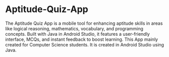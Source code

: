 # Aptitude-Quiz-App
The Aptitude Quiz App is a mobile tool for enhancing aptitude skills in areas like logical reasoning, mathematics, vocabulary, and programming concepts. 
Built with Java in Android Studio, it features a user-friendly interface, MCQs, and instant feedback to boost learning.
This App mainly created for Computer Science students.
It is created in Android Studio using Java.

